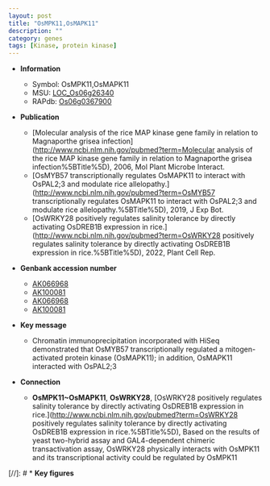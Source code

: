 ```yaml
---
layout: post
title: "OsMPK11,OsMAPK11"
description: ""
category: genes
tags: [Kinase, protein kinase]
---
```


* **Information**  
    + Symbol: OsMPK11,OsMAPK11  
    + MSU: [LOC_Os06g26340](http://rice.uga.edu/cgi-bin/ORF_infopage.cgi?orf=LOC_Os06g26340)  
    + RAPdb: [Os06g0367900](http://rapdb.dna.affrc.go.jp/viewer/gbrowse_details/irgsp1?name=Os06g0367900)  

* **Publication**  
    + [Molecular analysis of the rice MAP kinase gene family in relation to Magnaporthe grisea infection](http://www.ncbi.nlm.nih.gov/pubmed?term=Molecular analysis of the rice MAP kinase gene family in relation to Magnaporthe grisea infection%5BTitle%5D), 2006, Mol Plant Microbe Interact.
    + [OsMYB57 transcriptionally regulates OsMAPK11 to interact with OsPAL2;3 and modulate rice allelopathy.](http://www.ncbi.nlm.nih.gov/pubmed?term=OsMYB57 transcriptionally regulates OsMAPK11 to interact with OsPAL2;3 and modulate rice allelopathy.%5BTitle%5D), 2019, J Exp Bot.
    + [OsWRKY28 positively regulates salinity tolerance by directly activating OsDREB1B expression in rice.](http://www.ncbi.nlm.nih.gov/pubmed?term=OsWRKY28 positively regulates salinity tolerance by directly activating OsDREB1B expression in rice.%5BTitle%5D), 2022, Plant Cell Rep.

* **Genbank accession number**  
    + [AK066968](http://www.ncbi.nlm.nih.gov/nuccore/AK066968)
    + [AK100081](http://www.ncbi.nlm.nih.gov/nuccore/AK100081)
    + [AK066968](http://www.ncbi.nlm.nih.gov/nuccore/AK066968)
    + [AK100081](http://www.ncbi.nlm.nih.gov/nuccore/AK100081)

* **Key message**  
    + Chromatin immunoprecipitation incorporated with HiSeq demonstrated that OsMYB57 transcriptionally regulated a mitogen-activated protein kinase (OsMAPK11); in addition, OsMAPK11 interacted with OsPAL2;3

* **Connection**  
    + __OsMPK11~OsMAPK11__, __OsWRKY28__, [OsWRKY28 positively regulates salinity tolerance by directly activating OsDREB1B expression in rice.](http://www.ncbi.nlm.nih.gov/pubmed?term=OsWRKY28 positively regulates salinity tolerance by directly activating OsDREB1B expression in rice.%5BTitle%5D),  Based on the results of yeast two-hybrid assay and GAL4-dependent chimeric transactivation assay, OsWRKY28 physically interacts with OsMPK11 and its transcriptional activity could be regulated by OsMPK11

[//]: # * **Key figures**  



